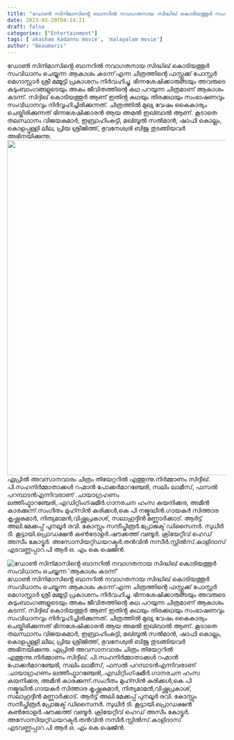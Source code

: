 ```yaml
---
title: "ഡോൺ സിനിമാസിൻ്റെ ബാനറിൽ നവാഗതനായ സിദ്ധിഖ് കൊടിയത്തൂർ സംവിധാനം ചെയ്യുന്ന 'ആകാശം കടന്ന്'"
date: 2023-03-29T04:14:21
draft: false
categories: ["Entertainment"]
tags: ['akasham kadannu movie', 'malayalam movie']
author: "Beaumaris"
---
```


ഡോൺ സിനിമാസിൻ്റെ ബാനറിൽ നവാഗതനായ സിദ്ധിഖ് കൊടിയത്തൂർ സംവിധാനം ചെയ്യുന്ന *ആകാശം കടന്ന്* എന്ന ചിത്രത്തിന്റെ ഫസ്റ്റ്ലുക്ക്‌ പോസ്റ്റർ മെഗാസ്റ്റാർ ശ്രീ മമ്മൂട്ടി പ്രകാശനം നിർവഹിച്ചു. ഭിന്നശേഷിക്കാരുടെയും അവരുടെ കുടുംബാംഗങ്ങളുടെയും അകം ജീവിതത്തിന്റെ കഥ പറയുന്ന ചിത്രമാണ് ആകാശം കടന്ന്. സിദ്ദിഖ് കൊടിയത്തൂർ ആണ് ഇതിൻ്റ കഥയും തിരക്കഥയും സംഭാഷണവും സംവിധാനവും നിർവ്വഹിച്ചിരിക്കുന്നത്. ചിത്രത്തിൽ മുഖ്യ വേഷം കൈകാര്യം ചെയ്തിരിക്കുന്നത് ഭിന്നശേഷിക്കാരൻ ആയ അമൽ ഇഖ്ബാൽ ആണ്. കൂടാതെ തലസ്ഥാനം വിജയകുമാർ, ഇബ്രാഹിംകുട്ടി, മഖ്ബൂൽ സൽമാൻ, ഷാഫി കൊല്ലം, കൊളപ്പുള്ളി ലീല, പ്രിയ ശ്രീജിത്ത്, ഭുവനേശ്വരി ബിജു തുടങ്ങിയവർ അഭിനയിക്കുന്നു. <img class=" wp-image-389484 aligncenter" src="https://cdn.boolokam.com/articles/2023/03/fw-1-760x1024.jpg" alt="" width="573" height="772" />ഏപ്രിൽ അവസാനവാരം ചിത്രം തിയേറ്ററിൽ എത്തുന്നു.നിർമ്മാണം സിദ്ദീഖ്. പി.സഹനിർമ്മാതാക്കൾ റഹ്മാൻ പോക്കർമാറഞ്ചേരി, സലിം ലാമീസ്, ഫസൽ പറമ്പാടൻഎന്നിവരാണ് .ചായാഗ്രഹണം ലത്തീഫ്മാറഞ്ചേരി,.എഡിറ്റിംഗ്ഷമീർ.ഗാനരചന ഹംസ കയനിക്കര, അമീൻ കാരക്കുന്ന്.സംഗീതം മുഹ്സിൻ കുരിക്കൾ,കെ പി നജ്മുദ്ധീൻ.ഗായകർ സിത്താര കൃഷ്ണകുമാർ, നിത്യമാമൻ,വിഷ്ണുപ്രകാശ്, സലാഹുദ്ദീൻ മണ്ണാർക്കാട്. ആർട്ട് അലി.മേക്കപ്പ് പുനലൂർ രവി. കോസ്റ്റും സന്ദീപ്തിരൂർ.പ്രോജക്ട് ഡിസൈനർ. സുധീർ ടി. കൂട്ടായി.പ്രൊഡക്ഷൻ കൺട്രോളർ.ഷൗക്കത്ത് വണ്ടൂർ. ക്രിയേറ്റീവ് ഹെഡ് അസീം കോട്ടൂർ. അസോസിയറ്റ്ഡയറക്ടർ.തൻവിൻ നസീർ.സ്റ്റിൽസ്.കാളിദാസ് എടവണ്ണപ്പാറ.പി ആർ ഒ. എം കെ ഷെജിൻ.


![ഡോൺ സിനിമാസിൻ്റെ ബാനറിൽ നവാഗതനായ സിദ്ധിഖ് കൊടിയത്തൂർ സംവിധാനം ചെയ്യുന്ന 'ആകാശം കടന്ന്'](https://cdn.boolokam.com/articles/2023/03/fw-1-760x1024.jpg)ഡോൺ സിനിമാസിൻ്റെ ബാനറിൽ നവാഗതനായ സിദ്ധിഖ് കൊടിയത്തൂർ സംവിധാനം ചെയ്യുന്ന *ആകാശം കടന്ന്* എന്ന ചിത്രത്തിന്റെ ഫസ്റ്റ്ലുക്ക്‌ പോസ്റ്റർ മെഗാസ്റ്റാർ ശ്രീ മമ്മൂട്ടി പ്രകാശനം നിർവഹിച്ചു. ഭിന്നശേഷിക്കാരുടെയും അവരുടെ കുടുംബാംഗങ്ങളുടെയും അകം ജീവിതത്തിന്റെ കഥ പറയുന്ന ചിത്രമാണ് ആകാശം കടന്ന്. സിദ്ദിഖ് കൊടിയത്തൂർ ആണ് ഇതിൻ്റ കഥയും തിരക്കഥയും സംഭാഷണവും സംവിധാനവും നിർവ്വഹിച്ചിരിക്കുന്നത്. ചിത്രത്തിൽ മുഖ്യ വേഷം കൈകാര്യം ചെയ്തിരിക്കുന്നത് ഭിന്നശേഷിക്കാരൻ ആയ അമൽ ഇഖ്ബാൽ ആണ്. കൂടാതെ തലസ്ഥാനം വിജയകുമാർ, ഇബ്രാഹിംകുട്ടി, മഖ്ബൂൽ സൽമാൻ, ഷാഫി കൊല്ലം, കൊളപ്പുള്ളി ലീല, പ്രിയ ശ്രീജിത്ത്, ഭുവനേശ്വരി ബിജു തുടങ്ങിയവർ അഭിനയിക്കുന്നു. ഏപ്രിൽ അവസാനവാരം ചിത്രം തിയേറ്ററിൽ എത്തുന്നു.നിർമ്മാണം സിദ്ദീഖ്. പി.സഹനിർമ്മാതാക്കൾ റഹ്മാൻ പോക്കർമാറഞ്ചേരി, സലിം ലാമീസ്, ഫസൽ പറമ്പാടൻഎന്നിവരാണ് .ചായാഗ്രഹണം ലത്തീഫ്മാറഞ്ചേരി,.എഡിറ്റിംഗ്ഷമീർ.ഗാനരചന ഹംസ കയനിക്കര, അമീൻ കാരക്കുന്ന്.സംഗീതം മുഹ്സിൻ കുരിക്കൾ,കെ പി നജ്മുദ്ധീൻ.ഗായകർ സിത്താര കൃഷ്ണകുമാർ, നിത്യമാമൻ,വിഷ്ണുപ്രകാശ്, സലാഹുദ്ദീൻ മണ്ണാർക്കാട്. ആർട്ട് അലി.മേക്കപ്പ് പുനലൂർ രവി. കോസ്റ്റും സന്ദീപ്തിരൂർ.പ്രോജക്ട് ഡിസൈനർ. സുധീർ ടി. കൂട്ടായി.പ്രൊഡക്ഷൻ കൺട്രോളർ.ഷൗക്കത്ത് വണ്ടൂർ. ക്രിയേറ്റീവ് ഹെഡ് അസീം കോട്ടൂർ. അസോസിയറ്റ്ഡയറക്ടർ.തൻവിൻ നസീർ.സ്റ്റിൽസ്.കാളിദാസ് എടവണ്ണപ്പാറ.പി ആർ ഒ. എം കെ ഷെജിൻ.
